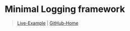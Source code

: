 # Minimal Logging framework 
> [Live-Example]() | [GitHub-Home](https://github.com/MikeMitterer/ts-logging)


